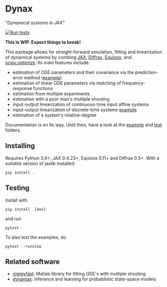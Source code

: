 # Dynax

_"Dynamical systems in JAX"_

[![Run tests](https://github.com/fhchl/dynax/actions/workflows/run_tests.yml/badge.svg)](https://github.com/fhchl/dynax/actions/workflows/run_tests.yml)

__This is WIP. Expect things to break!__

This package allows for straight-forward simulation, fitting and linearization of dynamical systems 
by combing [JAX][jax], [Diffrax][diffrax], [Equinox][equinox], and [scipy.optimize][scipy]. Its main features
include:

- estimation of ODE parameters and their covariance via the prediction-error method ([example](examples/fit_ode.ipynb))
- estimation of linear ODE parameters via matching of frequency-response functions
- estimation from multiple experiments
- estimation with a poor man's multiple shooting
- input-output linearization of continuous-time input affine systems
- input-output linearization of discrete-time systems [example](examples/linearize_discrete_time)
- estimation of a system's relative-degree

Documentation is on its way. Until then, have a look at the [example](examples) and [test](tests) folders.


## Installing

Requires Python 3.9+, JAX 0.4.23+, Equinox 0.11+ and Diffrax 0.5+. With a 
suitable version of jaxlib installed:

    pip install .


## Testing

Install with

    pip install .[dev]

and run

    pytest

To also test the examples, do

    pytest --runslow


## Related software

- [nlgreyfast][nlgreyfast]: Matlab library for fitting ODE's with mutliple shooting
- [dynamax][dynamax]: inference and learning for probablistic state-space models


[scipy]: https://docs.scipy.org/doc/scipy/reference/optimize.html
[dynamax]: https://github.com/probml/dynamax
[nlgreyfast]: https://github.com/meco-group/nlgreyfast
[jax]: https://github.com/google/jax
[diffrax]: https://github.com/patrick-kidger/diffrax
[equinox]: https://github.com/patrick-kidger/equinox

